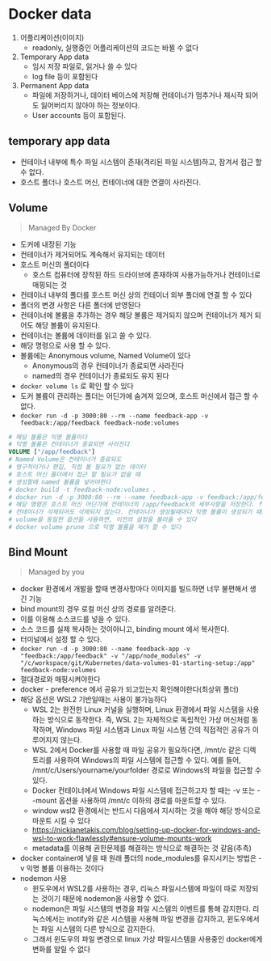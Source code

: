 # Docker data

1. 어플리케이션(이미지)
    - readonly, 실행중인 어플리케이션의 코드는 바뀔 수 없다
2. Temporary App data
    - 임시 저장 파일로, 읽거나 쓸 수 있다
    - log file 등이 포함된다
3. Permanent App data
    - 파일에 저장하거나, 데이터 베이스에 저장해 컨테이너가 멈추거나 재시작 되어도 잃어버리지 않아야 하는 정보이다.
    - User accounts 등이 포함된다.


## temporary app data

- 컨테이너 내부에 특수 파일 시스템이 존재(격리된 파일 시스템)하고, 잠겨서 접근 할 수 없다.
- 호스트 폴더나 호스트 머신, 컨테이너에 대한 연결이 사라진다.

## Volume
> Managed By Docker
- 도커에 내장된 기능
- 컨테이너가 제거되어도 계속해서 유지되는 데이터
- 호스트 머신의 폴더이다
    - 호스트 컴퓨터에 장착된 하드 드라이브에 존재하여 사용가능하거나 컨테이너로 매핑되는 것
- 컨테이너 내부의 폴더를 호스트 머신 상의 컨테이너 외부 폴더에 연결 할 수 있다
- 폴더의 변경 사항은 다른 폴더에 반영된다
- 컨테이너에 볼륨을 추가하는 경우 해당 볼륨은 제거되지 않으며 컨테이너가 제거 되어도 해당 볼륨이 유지된다.
- 컨테이너는 볼륨에 데이터를 읽고 쓸 수 있다.
- 해당 명령으로 사용 할 수 있다.
- 볼륨에는 Anonymous volume, Named Volume이 있다
    - Anonymous의 경우 컨테이너가 종료되면 사라진다
    - named의 경우 컨테이너가 종료되도 유지 된다
- `docker volume ls` 로 확인 할 수 있다
- 도커 볼륨이 관리하는 폴더는 어딘가에 숨겨져 있으며, 호스트 머신에서 접근 할 수 없다.
- `docker run -d -p 3000:80 --rm --name feedback-app -v feedback:/app/feedback feedback-node:volumes`
```Dockerfile
# 해당 볼륨은 익명 볼륨이다
# 익명 볼륨은 컨테이너가 종료되면 사라진다
VOLUME ["/app/feedback"]
# Named Volume은 컨테이너가 종료되도 
# 영구적이거나 편집, 직접 볼 필요가 없는 데이터
# 호스트 머신 폴더에서 접근 할 필요가 없을 때
# 생성할때 named 볼륨을 넣어야한다
# docker build -t feedback-node:volumes .
# docker run -d -p 3000:80 --rm --name feedback-app -v feedback:/app/feedback feedback-node:volumes
# 해당 명령은 호스트 머신 어딘가에 컨테이너의 /app/feedback의 세부사항을 저장한다. feedback: 을 붙여야 도커가 이해할 수 있는 구문이 된다
# 컨테이너가 삭제되어도 삭제되지 않는다. 컨테이너가 생성될때마다 익명 볼륨이 생성되기 때문에 익명 볼륨일 경우 종료될때 삭제된다.
# volume을 동일한 옵션을 사용하면, 이전의 설정을 불러올 수 있다
# docker volume prune 으로 익명 볼륨을 제거 할 수 있다
```
## Bind Mount
> Managed by you
- docker 환경에서 개발을 할때 변경사항마다 이미지를 빌드하면 너무 불편해서 생긴 기능
- bind mount의 경우 로컬 머신 상의 경로를 알려준다.
- 이를 이용해 소스코드를 넣을 수 있다.
- 소스 코드를 실제 복사하는 것이아니고, binding mount 에서 복사한다.
- 터미널에서 설정 할 수 있다.
- `docker run -d -p 3000:80 --name feedback-app -v "feedback:/app/feedback" -v "/app/node_modules" -v "/c/workspace/git/Kubernetes/data-volumes-01-starting-setup:/app" feedback-node:volumes`
- 절대경로와 매핑시켜야한다
- docker - preference 에서 공유가 되고있는지 확인해야한다(최상위 폴더)
- 해당 옵션은 WSL2 기반일때는 사용이 불가능하다
    - WSL 2는 완전한 Linux 커널을 실행하며, Linux 환경에서 파일 시스템을 사용하는 방식으로 동작한다. 즉, WSL 2는 자체적으로 독립적인 가상 머신처럼 동작하며, Windows 파일 시스템과 Linux 파일 시스템 간의 직접적인 공유가 이루어지지 않는다.
    - WSL 2에서 Docker를 사용할 때 파일 공유가 필요하다면, /mnt/c 같은 디렉토리를 사용하여 Windows의 파일 시스템에 접근할 수 있다. 예를 들어, /mnt/c/Users/yourname/yourfolder 경로로 Windows의 파일을 접근할 수 있다.
    - Docker 컨테이너에서 Windows 파일 시스템에 접근하고자 할 때는 -v 또는 --mount 옵션을 사용하여 /mnt/c 이하의 경로를 마운트할 수 있다.
    - window wsl2 환경에서는 반드시 다음에서 지시하는 것을 해야 해당 방식으로 마운트 시킬 수 있다
    - https://nickjanetakis.com/blog/setting-up-docker-for-windows-and-wsl-to-work-flawlessly#ensure-volume-mounts-work
    - metadata를 이용해 권한문제를 해결하는 방식으로 해결하는 것 같음(추측)
- docker container에 넣을 때 원래 폴더의 node_modules를 유지시키는 방법은 -v 익명 볼륨 이용하는 것이다
- nodemon 사용
    - 윈도우에서 WSL2를 사용하는 경우, 리눅스 파일시스템에 파일이 따로 저장되는 것이기 때문에 nodemon을 사용할 수 없다.
    - nodemon은 파일 시스템의 변경을 파일 시스템의 이벤트를 통해 감지한다. 리눅스에서는 inotify와 같은 시스템을 사용해 파일 변경을 감지하고, 윈도우에서는 파일 시스템의 다른 방식으로 감지한다.
    - 그래서 윈도우의 파일 변경으로 linux 가상 파일시스템을 사용중인 docker에게 변화를 알릴 수 없다